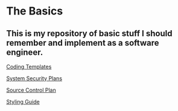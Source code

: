# The Basics
<h2>This is my repository of basic stuff I should remember and implement as a software engineer.</h2>
<p><a href="https://github.com/garciart/Basics/tree/master/CodingTemplates" title="Coding Templates">Coding Templates</a></p>
<p><a href="https://github.com/garciart/Basics/tree/master/SecurityPlans" title="System Security Plans">System Security Plans</p>
<p><a href="https://github.com/garciart/Basics/tree/master/SourceControlPlan" title="Source Control Plan">Source Control Plan</p>
<p><a href="https://github.com/garciart/Basics/tree/master/StylingGuide" title="Styling Guide">Styling Guide</p>